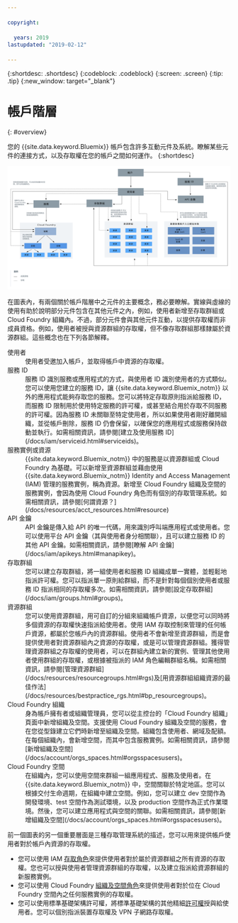 ```yaml
---

copyright:

  years: 2019
lastupdated: "2019-02-12"

---
```


{:shortdesc: .shortdesc}
{:codeblock: .codeblock}
{:screen: .screen}
{:tip: .tip}
{:new_window: target="_blank"}


# 帳戶階層
{: #overview}

您的 {{site.data.keyword.Bluemix}} 帳戶包含許多互動元件及系統。瞭解某些元件的連接方式，以及存取權在您的帳戶之間如何運作。
{:shortdesc}

<a href="https://cloud.ibm.com/docs/api/content/account/images/account_diagram.svg">
  <img src="images/account_diagram.svg" alt="帳戶圖表">
</a>

在圖表內，有兩個關於帳戶階層中之元件的主要概念，務必要瞭解。實線與虛線的使用有助於說明部分元件包含在其他元件之內，例如，使用者新增至存取群組或 Cloud Foundry 組織內。不過，部分元件會與其他元件互動，以提供存取權而非成員資格。例如，使用者被授與資源群組的存取權，但不像存取群組那樣隸屬於資源群組。這些概念也在下列各節解釋。

<dl>
<dt>使用者</dt>
<dd>使用者受邀加入帳戶，並取得帳戶中資源的存取權。</dd>
<dt>服務 ID</dt>
<dd>服務 ID 識別服務或應用程式的方式，與使用者 ID 識別使用者的方式類似。您可以使用您建立的服務 ID，讓 {{site.data.keyword.Bluemix_notm}} 以外的應用程式能夠存取您的服務。您可以將特定存取原則指派給服務 ID，而服務 ID 限制用於使用特定服務的許可權，或甚至結合用於存取不同服務的許可權。因為服務 ID 未關聯至特定使用者，所以如果使用者剛好離開組織，並從帳戶刪除，服務 ID 仍會保留，以確保您的應用程式或服務保持啟動並執行。如需相關資訊，請參閱[建立及使用服務 ID](/docs/iam/serviceid.html#serviceids)。</dd>
<dt>服務實例或資源</dt>
<dd>{{site.data.keyword.Bluemix_notm}} 中的服務是以資源群組或 Cloud Foundry 為基礎。可以新增至資源群組並藉由使用 {{site.data.keyword.Bluemix_notm}} Identity and Access Management (IAM) 管理的服務實例，稱為資源。新增至 Cloud Foundry 組織及空間的服務實例，會因為使用 Cloud Foundry 角色而有個別的存取管理系統。如需相關資訊，請參閱[何謂資源？](/docs/resources/acct_resources.html#resource)</dd>
<dt>API 金鑰</dt>
<dd>API 金鑰是傳入給 API 的唯一代碼，用來識別呼叫端應用程式或使用者。您可以使用平台 API 金鑰（其與使用者身分相關聯），且可以建立服務 ID 的其他 API 金鑰。如需相關資訊，請參閱[瞭解 API 金鑰](/docs/iam/apikeys.html#manapikey)。</dd>
<dt>存取群組</dt>
<dd>您可以建立存取群組，將一組使用者和服務 ID 組織成單一實體，並輕鬆地指派許可權。您可以指派單一原則給群組，而不是針對每個個別使用者或服務 ID 指派相同的存取權多次。如需相關資訊，請參閱[設定存取群組](/docs/iam/groups.html#groups)。</dd>
<dt>資源群組</dt>
<dd>您可以使用資源群組，用可自訂的分組來組織帳戶資源，以便您可以同時將多個資源的存取權快速指派給使用者。使用 IAM 存取控制來管理的任何帳戶資源，都屬於您帳戶內的資源群組。使用者不會新增至資源群組，而是會提供使用者對資源群組內之資源的存取權，或是可以管理資源群組。獲得管理資源群組之存取權的使用者，可以在群組內建立新的實例、管理其他使用者使用群組的存取權，或根據被指派的 IAM 角色編輯群組名稱。如需相關資訊，請參閱[管理資源群組](/docs/resources/resourcegroups.html#rgs)及[用資源群組組織資源的最佳作法](/docs/resources/bestpractice_rgs.html#bp_resourcegroups)。</dd>
<dt>Cloud Foundry 組織</dt>
<dd>身為帳戶擁有者或組織管理員，您可以從主控台的「Cloud Foundry 組織」頁面中新增組織及空間。支援使用 Cloud Foundry 組織及空間的服務，會在您從型錄建立它們時新增至組織及空間。組織包含使用者、網域及配額。在每個組織內，會新增空間，而其中包含服務實例。如需相關資訊，請參閱[新增組織及空間](/docs/account/orgs_spaces.html#orgsspacesusers)。</dd>
<dt>Cloud Foundry 空間</dt>
<dd>在組織內，您可以使用空間來群組一組應用程式、服務及使用者。在 {{site.data.keyword.Bluemix_notm}} 中，空間關聯於特定地區。您可以根據交付生命週期，在組織中建立空間。例如，您可以建立 dev 空間作為開發環境、test 空間作為測試環境，以及 production 空間作為正式作業環境。然後，您可以建立應用程式與空間的關聯。如需相關資訊，請參閱[新增組織及空間](/docs/account/orgs_spaces.html#orgsspacesusers)。</dd>
</dl>

前一個圖表的另一個重要層面是三種存取管理系統的描述，您可以用來提供帳戶使用者對於帳戶內資源的存取權。 

  * 您可以使用 IAM [存取角色](/docs/iam/users_roles.html#iamusermanrol)來提供使用者對於屬於資源群組之所有資源的存取權。您也可以授與使用者管理資源群組的存取權，以及建立指派給資源群組的新服務實例。
  * 您可以使用 Cloud Foundry [組織及空間角色](/docs/iam/cfaccess.html#cfroles)來提供使用者對於位在 Cloud Foundry 空間內之任何服務實例的存取權。
  * 您可以使用標準基礎架構許可權，將標準基礎架構的其他精細[許可權](/docs/iam/infrastructureaccess.html#infrapermission)授與給使用者。您可以個別指派裝置存取權及 VPN 子網路存取權。
